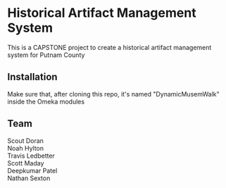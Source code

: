 # Historical Artifact Management System
This is a CAPSTONE project to create a historical artifact management system for Putnam County

## Installation
Make sure that, after cloning this repo, it's named "DynamicMusemWalk" inside the Omeka modules

## Team
Scout Doran  
Noah Hylton  
Travis Ledbetter  
Scott Maday  
Deepkumar Patel  
Nathan Sexton  